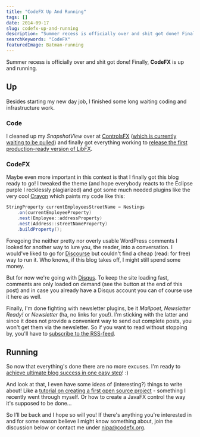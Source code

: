 ```yaml
---
title: "CodeFX Up And Running"
tags: []
date: 2014-09-17
slug: codefx-up-and-running
description: "Summer recess is officially over and shit got done! Finally, CodeFX is ready to take on the world."
searchKeywords: "CodeFX"
featuredImage: Batman-running
---
```


Summer recess is officially over and shit got done!
Finally, **CodeFX** is up and running.

<contentimage slug="Batman-running"></contentimage>

## Up

Besides starting my new day job, I finished some long waiting coding and infrastructure work.

### Code

I cleaned up my *SnapshotView* over at [ControlsFX](http://controlsfx.org) ([which is currently waiting to be pulled](https://bitbucket.org/controlsfx/controlsfx/pull-request/407/major-redesign-of-snapshotview)) and finally got everything working to [release the first production-ready version of LibFX](/uncategorized/libfx-0-1-1-released/).

### CodeFX

Maybe even more important in this context is that I finally got this blog ready to go!
I tweaked the theme (and hope everybody reacts to the Eclipse purple I recklessly plagiarized) and got some much needed plugins like the very cool [Crayon](https://wordpress.org/plugins/crayon-syntax-highlighter/) which paints my code like this:

```java
StringProperty currentEmployeesStreetName = Nestings
	.on(currentEmployeeProperty)
	.nest(Employee::addressProperty)
	.nest(Address::streetNameProperty)
	.buildProperty();
```

Foregoing the neither pretty nor overly usable WordPress comments I looked for another way to lure you, the reader, into a conversation.
I would've liked to go for [Discourse](http://www.discourse.org/) but couldn't find a cheap (read: for free) way to run it.
Who knows, if this blog takes off, I might still spend some money.

But for now we're going with [Disqus](https://disqus.com/).
To keep the site loading fast, comments are only loaded on demand (see the button at the end of this post) and in case you already have a Disqus account you can of course use it here as well.

Finally, I'm done fighting with newsletter plugins, be it *Mailpoet*, *Newsletter Ready!* or *Newsletter* (ha, no links for you!).
I'm sticking with the latter and since it does not provide a convenient way to send out complete posts, you won't get them via the newsletter.
So if you want to read without stopping by, you'll have to [subscribe to the RSS-feed](http://blog.codefx.org/feed/).

## Running

So now that everything's done there are no more excuses.
I'm ready to [achieve ultimate blog success in one easy step](http://blog.codinghorror.com/how-to-achieve-ultimate-blog-success-in-one-easy-step/)!
:)

And look at that, I even have some ideas of (interesting?) things to write about!
Like a [tutorial on creating a first open source project](/open-source-project-tutorial/) - something I recently went through myself.
Or how to create a JavaFX control the way it's supposed to be done...

So I’ll be back and I hope so will you!
If there's anything you're interested in and for some reason believe I might know something about, join the discussion below or contact me under <nipa@codefx.org>.
